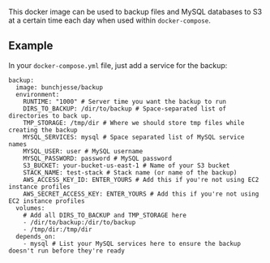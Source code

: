 This docker image can be used to backup files and MySQL databases to S3 at a certain time each day when used within `docker-compose`.

## Example

In your `docker-compose.yml` file, just add a service for the backup:

```
backup:
  image: bunchjesse/backup
  environment:
    RUNTIME: "1000" # Server time you want the backup to run
    DIRS_TO_BACKUP: /dir/to/backup # Space-separated list of directories to back up.
    TMP_STORAGE: /tmp/dir # Where we should store tmp files while creating the backup
    MYSQL_SERVICES: mysql # Space separated list of MySQL service names
    MYSQL_USER: user # MySQL username
    MYSQL_PASSWORD: password # MySQL password
    S3_BUCKET: your-bucket-us-east-1 # Name of your S3 bucket
    STACK_NAME: test-stack # Stack name (or name of the backup)
    AWS_ACCESS_KEY_ID: ENTER_YOURS # Add this if you're not using EC2 instance profiles
    AWS_SECRET_ACCESS_KEY: ENTER_YOURS # Add this if you're not using EC2 instance profiles
  volumes:
    # Add all DIRS_TO_BACKUP and TMP_STORAGE here
    - /dir/to/backup:/dir/to/backup
    - /tmp/dir:/tmp/dir
  depends_on:
    - mysql # List your MySQL services here to ensure the backup doesn't run before they're ready
```